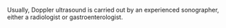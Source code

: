 Usually, Doppler ultrasound is carried out by an experienced sonographer, either a radiologist or gastroenterologist.
